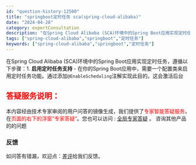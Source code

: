 ```yaml
---
id: "question-history-12500"
title: "springboot定时任务 sca(spring-cloud-alibaba)"
date: "2024-04-28"
category: expertConsultation
description: "在Spring Cloud Alibaba (SCA)环境中的Spring Boot应用实现定时任务，遵循以下步骤：1. **启用定时任务支持**   - 在你的Spring Boot应用中，需要一个配置类来启用定时任务功能。通过添加`@EnableScheduling`注解实现此目的。这会激活后台"
tags: ["spring-cloud-alibaba","springboot","定时任务"]
keywords: ["spring-cloud-alibaba","springboot","定时任务"]
---
```


在Spring Cloud Alibaba (SCA)环境中的Spring Boot应用实现定时任务，遵循以下步骤：1. **启用定时任务支持**   - 在你的Spring Boot应用中，需要一个配置类来启用定时任务功能。通过添加`@EnableScheduling`注解实现此目的。这会激活后台
## <font color="#FF0000">答疑服务说明：</font> 

本内容经由技术专家审阅的用户问答的镜像生成，我们提供了<font color="#FF0000">专家智能答疑服务</font>，在<font color="#FF0000">页面的右下的浮窗”专家答疑“</font>。您也可以访问 : [全局专家答疑](https://opensource.alibaba.com/chatBot) 。 咨询其他产品的的问题

### 反馈
如问答有错漏，欢迎点：[差评](https://ai.nacos.io/user/feedbackByEnhancerGradePOJOID?enhancerGradePOJOId=12593)给我们反馈。
